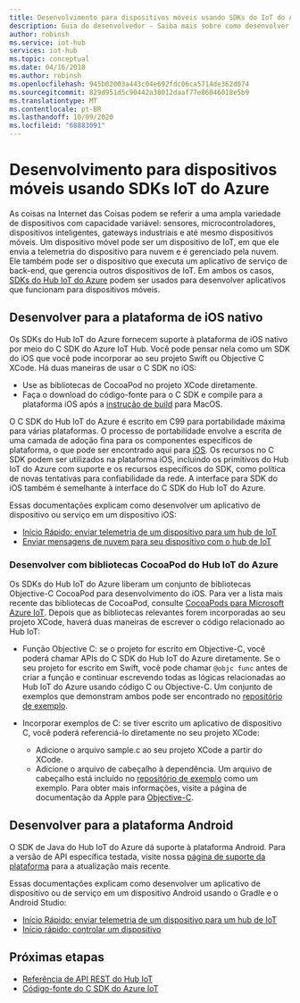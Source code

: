 ```yaml
---
title: Desenvolvimento para dispositivos móveis usando SDKs do IoT do Azure | Microsoft Docs
description: Guia do desenvolvedor - Saiba mais sobre como desenvolver para dispositivos móveis usando SDKs do Hub IoT do Azure.
author: robinsh
ms.service: iot-hub
services: iot-hub
ms.topic: conceptual
ms.date: 04/16/2018
ms.author: robinsh
ms.openlocfilehash: 945b02003a443c04e692fdc06ca5714de362d074
ms.sourcegitcommit: 829d951d5c90442a38012daaf77e86046018e5b9
ms.translationtype: MT
ms.contentlocale: pt-BR
ms.lasthandoff: 10/09/2020
ms.locfileid: "68883091"
---
```

# <a name="develop-for-mobile-devices-using-azure-iot-sdks"></a>Desenvolvimento para dispositivos móveis usando SDKs IoT do Azure

As coisas na Internet das Coisas podem se referir a uma ampla variedade de dispositivos com capacidade variável: sensores, microcontroladores, dispositivos inteligentes, gateways industriais e até mesmo dispositivos móveis.  Um dispositivo móvel pode ser um dispositivo de IoT, em que ele envia a telemetria do dispositivo para nuvem e é gerenciado pela nuvem.  Ele também pode ser o dispositivo que executa um aplicativo de serviço de back-end, que gerencia outros dispositivos de IoT.  Em ambos os casos, [SDKs do Hub IoT do Azure](https://docs.microsoft.com/azure/iot-hub/iot-hub-devguide-sdks) podem ser usados para desenvolver aplicativos que funcionam para dispositivos móveis.  

## <a name="develop-for-native-ios-platform"></a>Desenvolver para a plataforma de iOS nativo

Os SDKs do Hub IoT do Azure fornecem suporte à plataforma de iOS nativo por meio do C SDK do Azure IoT Hub.  Você pode pensar nela como um SDK do iOS que você pode incorporar ao seu projeto Swift ou Objective C XCode.  Há duas maneiras de usar o C SDK no iOS:

* Use as bibliotecas de CocoaPod no projeto XCode diretamente.  
* Faça o download do código-fonte para o C SDK e compile para a plataforma iOS após a [instrução de build](https://github.com/Azure/azure-iot-sdk-c/blob/master/doc/devbox_setup.md) para MacOS.  

O C SDK do Hub IoT do Azure é escrito em C99 para portabilidade máxima para várias plataformas.  O processo de portabilidade envolve a escrita de uma camada de adoção fina para os componentes específicos de plataforma, o que pode ser encontrado aqui para [iOS](https://github.com/Azure/azure-c-shared-utility/tree/master/pal/ios-osx).  Os recursos no C SDK podem ser utilizados na plataforma iOS, incluindo os primitivos do Hub IoT do Azure com suporte e os recursos específicos do SDK, como política de novas tentativas para confiabilidade da rede.  A interface para SDK do iOS também é semelhante à interface do C SDK do Hub IoT do Azure.  

Essas documentações explicam como desenvolver um aplicativo de dispositivo ou serviço em um dispositivo iOS:

* [Início Rápido: enviar telemetria de um dispositivo para um hub de IoT](quickstart-send-telemetry-ios.md)  
* [Enviar mensagens de nuvem para seu dispositivo com o hub de IoT](iot-hub-ios-swift-c2d.md) 

### <a name="develop-with-azure-iot-hub-cocoapod-libraries"></a>Desenvolver com bibliotecas CocoaPod do Hub IoT do Azure

Os SDKs do Hub IoT do Azure liberam um conjunto de bibliotecas Objective-C CocoaPod para desenvolvimento do iOS.  Para ver a lista mais recente das bibliotecas de CocoaPod, consulte [CocoaPods para Microsoft Azure IoT](https://github.com/Azure/azure-iot-sdk-c/blob/master/iothub_client/samples/ios/CocoaPods.md).  Depois que as bibliotecas relevantes forem incorporadas ao seu projeto XCode, haverá duas maneiras de escrever o código relacionado ao Hub IoT:

* Função Objective C: se o projeto for escrito em Objective-C, você poderá chamar APIs do C SDK do Hub IoT do Azure diretamente.  Se o seu projeto for escrito em Swift, você pode chamar `@objc func` antes de criar a função e continuar escrevendo todas as lógicas relacionadas ao Hub IoT do Azure usando código C ou Objective-C.  Um conjunto de exemplos que demonstram ambos pode ser encontrado no [repositório de exemplo](https://github.com/Azure-Samples/azure-iot-samples-ios).  

* Incorporar exemplos de C: se tiver escrito um aplicativo de dispositivo C, você poderá referenciá-lo diretamente no seu projeto XCode:
    * Adicione o arquivo sample.c ao seu projeto XCode a partir do XCode.  
    * Adicione o arquivo de cabeçalho à dependência.  Um arquivo de cabeçalho está incluído no [repositório de exemplo](https://github.com/Azure-Samples/azure-iot-samples-ios) como um exemplo. Para obter mais informações, visite a página de documentação da Apple para [Objective-C](https://developer.apple.com/documentation/objectivec).

## <a name="develop-for-android-platform"></a>Desenvolver para a plataforma Android
O SDK de Java do Hub IoT do Azure dá suporte à plataforma Android.  Para a versão de API específica testada, visite nossa [página de suporte da plataforma](iot-hub-device-sdk-platform-support.md) para a atualização mais recente.

Essas documentações explicam como desenvolver um aplicativo de dispositivo ou de serviço em um dispositivo Android usando o Gradle e o Android Studio:

* [Início Rápido: enviar telemetria de um dispositivo para um hub de IoT](quickstart-send-telemetry-android.md)  
* [Início rápido: controlar um dispositivo](quickstart-control-device-android.md) 

## <a name="next-steps"></a>Próximas etapas

* [Referência de API REST do Hub IoT](https://docs.microsoft.com/rest/api/iothub/)
* [Código-fonte do C SDK do Azure IoT](https://github.com/Azure/azure-iot-sdk-c)
